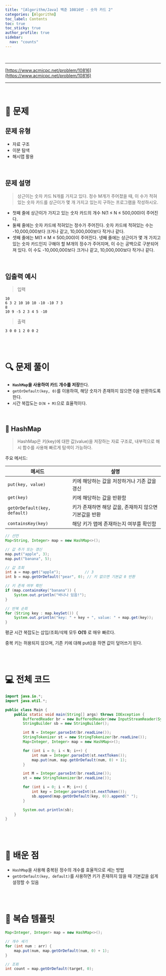 ```yaml
---
title: "[Algorithm/Java] 백준 10816번 - 숫자 카드 2"
categories: [Algorithm]
toc_label: Contents
toc: true
toc_sticky: true
author_profile: true
sidebar:
  nav: "counts"
---
```


<br>

---

[https://www.acmicpc.net/problem/10816](https://www.acmicpc.net/problem/10816)

---

<br>

# 📌 문제

## 문제 유형

- 자료 구조
- 이분 탐색
- 해시맵 활용

<br>

## 문제 설명

> 상근이는 숫자 카드 N개를 가지고 있다. 정수 M개가 주어졌을 때, 이 수가 적혀있는 숫자 카드를 상근이가 몇 개 가지고 있는지 구하는 프로그램을 작성하시오.

- 첫째 줄에 상근이가 가지고 있는 숫자 카드의 개수 N(1 ≤ N ≤ 500,000)이 주어진다.
- 둘째 줄에는 숫자 카드에 적혀있는 정수가 주어진다. 숫자 카드에 적혀있는 수는 -10,000,000보다 크거나 같고, 10,000,000보다 작거나 같다.
- 셋째 줄에는 M(1 ≤ M ≤ 500,000)이 주어진다. 넷째 줄에는 상근이가 몇 개 가지고 있는 숫자 카드인지 구해야 할 M개의 정수가 주어지며, 이 수는 공백으로 구분되어져 있다. 이 수도 -10,000,000보다 크거나 같고, 10,000,000보다 작거나 같다.

<br>

## 입출력 예시

> 입력

```
10
6 3 2 10 10 10 -10 -10 7 3
8
10 9 -5 2 3 4 5 -10
```

> 출력

```
3 0 0 1 2 0 0 2
```

<br><br>

# 🔍 문제 풀이

- **`HashMap`을 사용하여 카드 개수를 저장**한다.
- `getOrDefault(key, 0)`를 이용하여, 해당 숫자가 존재하지 않으면 0을 반환하도록 한다.
- 시간 복잡도는 `O(N + M)`으로 효율적이다.

<br>

## 🧠 HashMap

> HashMap은 키(key)에 대한 값(value)을 저장하는 자료 구조로, 내부적으로 해시 함수를 사용해 빠르게 탐색이 가능하다.

주요 메서드:

| 메서드                       | 설명                                                   |
| ---------------------------- | ------------------------------------------------------ |
| `put(key, value)`            | 키에 해당하는 값을 저장하거나 기존 값을 갱신           |
| `get(key)`                   | 키에 해당하는 값을 반환함                              |
| `getOrDefault(key, default)` | 키가 존재하면 해당 값을, 존재하지 않으면 기본값을 반환 |
| `containsKey(key)`           | 해당 키가 맵에 존재하는지 여부를 확인함                |

```java
// 선언
Map<String, Integer> map = new HashMap<>();

// 값 추가 또는 갱신
map.put("apple", 3);
map.put("banana", 5);

// 값 조회
int a = map.get("apple");           // 3
int b = map.getOrDefault("pear", 0); // 키 없으면 기본값 0 반환

// 키 존재 여부 확인
if (map.containsKey("banana")) {
    System.out.println("바나나 있음!");
}

// 반복 순회
for (String key : map.keySet()) {
    System.out.println("key: " + key + ", value: " + map.get(key));
}

```

평균 시간 복잡도는 삽입/조회/삭제 모두 **O(1)** 로 매우 빠르다.

중복 키는 허용되지 않으며, 기존 키에 대해 put()을 하면 값이 덮어쓰기 된다.

<br><br>

# 💻 전체 코드

```java
import java.io.*;
import java.util.*;

public class Main {
    public static void main(String[] args) throws IOException {
        BufferedReader br = new BufferedReader(new InputStreamReader(System.in));
        StringBuilder sb = new StringBuilder();

        int N = Integer.parseInt(br.readLine());
        StringTokenizer st = new StringTokenizer(br.readLine());
        Map<Integer, Integer> map = new HashMap<>();

        for (int i = 0; i < N; i++) {
            int num = Integer.parseInt(st.nextToken());
            map.put(num, map.getOrDefault(num, 0) + 1);
        }

        int M = Integer.parseInt(br.readLine());
        st = new StringTokenizer(br.readLine());

        for (int i = 0; i < M; i++) {
            int key = Integer.parseInt(st.nextToken());
            sb.append(map.getOrDefault(key, 0)).append(" ");
        }

        System.out.println(sb);
    }
}
```

<br><br>

# 💭 배운 점

- `HashMap`을 사용해 중복된 정수의 개수를 효율적으로 세는 방법
- `getOrDefault(key, default)`를 사용하면 키가 존재하지 않을 때 기본값을 쉽게 설정할 수 있음

<br><br>

# 🔁 복습 템플릿

```java
Map<Integer, Integer> map = new HashMap<>();

// 개수 세기
for (int num : arr) {
    map.put(num, map.getOrDefault(num, 0) + 1);
}

// 조회
int count = map.getOrDefault(target, 0);
```

<br>
